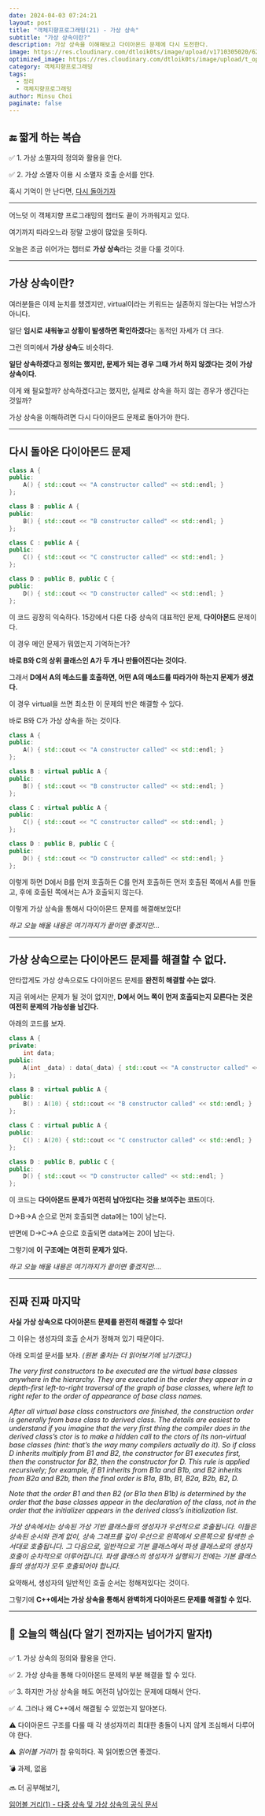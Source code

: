 ```yaml
---
date: 2024-04-03 07:24:21
layout: post
title: "객체지향프로그래밍(21) - 가상 상속"
subtitle: "가상 상속이란?"
description: 가상 상속을 이해해보고 다이아몬드 문제에 다시 도전한다.
image: https://res.cloudinary.com/dtloik0ts/image/upload/v1710305020/62209a189cc9185b70db045b_6ea4ua9rZnloCziXgO4TM7Zqa5oWwYrMD4Lc5BqWGYHrJreJ0-Cq-VTOChRhm1IEhqCGeGpQh9M8L516rerUQF9l1FnfQaHEFyTzex7ily50AmFoRns3jMWLyd5edWCJqBbqGzvo_xaa8bg.jpg
optimized_image: https://res.cloudinary.com/dtloik0ts/image/upload/t_opt/v1710305020/62209a189cc9185b70db045b_6ea4ua9rZnloCziXgO4TM7Zqa5oWwYrMD4Lc5BqWGYHrJreJ0-Cq-VTOChRhm1IEhqCGeGpQh9M8L516rerUQF9l1FnfQaHEFyTzex7ily50AmFoRns3jMWLyd5edWCJqBbqGzvo_xaa8bg.jpg
category: 객체지향프로그래밍
tags:
  - 정리
  - 객체지향프로그래밍
author: Minsu Choi
paginate: false
---
```


<h2>🔚 짧게 하는 복습</h2>

✅ 1. 가상 소멸자의 정의와 활용을 안다.

✅ 2. 가상 소멸자 이용 시 소멸자 호출 순서를 안다.

혹시 기억이 안 난다면, <u><a href = "/객체지향프로그래밍(20)-가상-소멸자/"> 다시 돌아가자</a></u>

---

어느덧 이 객체지향 프로그래밍의 챕터도 끝이 가까워지고 있다.

여기까지 따라오느라 정말 고생이 많았을 듯하다.

오늘은 조금 쉬어가는 챕터로 **가상 상속**라는 것을 다룰 것이다.

---

## 가상 상속이란?

여러분들은 이제 눈치를 챘겠지만, virtual이라는 키워드는 실존하지 않는다는 뉘앙스가 아니다.

일단 **임시로 새워놓고 상황이 발생하면 확인하겠다**는 동적인 자세가 더 크다.

그런 의미에서 **가상 상속**도 비슷하다.

**일단 상속하겠다고 정의는 했지만, 문제가 되는 경우 그때 가서 하지 않겠다는 것이 가상 상속이다.**

이게 왜 필요할까? 상속하겠다고는 했지만, 실제로 상속을 하지 않는 경우가 생긴다는 것일까?

가상 상속을 이해하려면 다시 다이아몬드 문제로 돌아가야 한다.

---

## 다시 돌아온 다이아몬드 문제

```c++
class A {
public:
    A() { std::cout << "A constructor called" << std::endl; }
};

class B : public A {
public:
    B() { std::cout << "B constructor called" << std::endl; }
};

class C : public A {
public:
    C() { std::cout << "C constructor called" << std::endl; }
};

class D : public B, public C {
public:
    D() { std::cout << "D constructor called" << std::endl; }
};
```

이 코드 굉장히 익숙하다. 15강에서 다룬 다중 상속의 대표적인 문제, **다이아몬드** 문제이다.

이 경우 메인 문제가 뭐였는지 기억하는가?

**바로 B와 C의 상위 클래스인 A가 두 개나 만들어진다는 것이다.**

그래서 **D에서 A의 메소드를 호출하면, 어떤 A의 메소드를 따라가야 하는지 문제가 생겼다.**

이 경우 virtual을 쓰면 최소한 이 문제의 반은 해결할 수 있다.

바로 B와 C가 가상 상속을 하는 것이다.

```c++
class A {
public:
    A() { std::cout << "A constructor called" << std::endl; }
};

class B : virtual public A {
public:
    B() { std::cout << "B constructor called" << std::endl; }
};

class C : virtual public A {
public:
    C() { std::cout << "C constructor called" << std::endl; }
};

class D : public B, public C {
public:
    D() { std::cout << "D constructor called" << std::endl; }
};
```

이렇게 하면 D에서 B를 먼저 호출하든 C를 먼저 호출하든 먼저 호출된 쪽에서 A를 만들고, 후에 호출된 쪽에서는 A가 호출되지 않는다.

이렇게 가상 상속을 통해서 다이아몬드 문제를 해결해보았다!

_하고 오늘 배울 내용은 여기까지가 끝이면 좋겠지만..._

---

## 가상 상속으로는 다이아몬드 문제를 해결할 수 없다.

안타깝게도 가상 상속으로도 다이아몬드 문제를 **완전히 해결할 수는 없다.**

지금 위에서는 문제가 될 것이 없지만, **D에서 어느 쪽이 먼저 호출되는지 모른다는 것은 여전히 문제의 가능성을 남긴다.**

아래의 코드를 보자.

```c++
class A {
private:
    int data;
public:
    A(int _data) : data(_data) { std::cout << "A constructor called" << std::endl; }
};

class B : virtual public A {
public:
    B() : A(10) { std::cout << "B constructor called" << std::endl; }
};

class C : virtual public A {
public:
    C() : A(20) { std::cout << "C constructor called" << std::endl; }
};

class D : public B, public C {
public:
    D() { std::cout << "D constructor called" << std::endl; }
};
```

이 코드는 **다이아몬드 문제가 여전히 남아있다는 것을 보여주는 코드**이다.

D->B->A 순으로 먼저 호출되면 data에는 10이 남는다.

반면에 D->C->A 순으로 호출되면 data에는 20이 남는다.

그렇기에 **이 구조에는 여전히 문제가 있다.**

_하고 오늘 배울 내용은 여기까지가 끝이면 좋겠지만…._

---

## 진짜 진짜 마지막

**사실 가상 상속으로 다이아몬드 문제를 완전히 해결할 수 있다!**

그 이유는 생성자의 호출 순서가 정해져 있기 때문이다.

아래 오피셜 문서를 보자. _(원본 출처는 더 읽어보기에 남기겠다.)_

_The very first constructors to be executed are the virtual base classes anywhere in the hierarchy. They are executed in the order they appear in a depth-first left-to-right traversal of the graph of base classes, where left to right refer to the order of appearance of base class names._

_After all virtual base class constructors are finished, the construction order is generally from base class to derived class. The details are easiest to understand if you imagine that the very first thing the compiler does in the derived class’s ctor is to make a hidden call to the ctors of its non-virtual base classes (hint: that’s the way many compilers actually do it). So if class D inherits multiply from B1 and B2, the constructor for B1 executes first, then the constructor for B2, then the constructor for D. This rule is applied recursively; for example, if B1 inherits from B1a and B1b, and B2 inherits from B2a and B2b, then the final order is B1a, B1b, B1, B2a, B2b, B2, D._

_Note that the order B1 and then B2 (or B1a then B1b) is determined by the order that the base classes appear in the declaration of the class, not in the order that the initializer appears in the derived class’s initialization list._

_가상 상속에서는 상속된 가상 기반 클래스들의 생성자가 우선적으로 호출됩니다. 이들은 상속된 순서와 관계 없이, 상속 그래프를 깊이 우선으로 왼쪽에서 오른쪽으로 탐색한 순서대로 호출됩니다. 그 다음으로, 일반적으로 기본 클래스에서 파생 클래스로의 생성자 호출이 순차적으로 이루어집니다. 파생 클래스의 생성자가 실행되기 전에는 기본 클래스들의 생성자가 모두 호출되어야 합니다._

요약해서, 생성자의 일반적인 호출 순서는 정해져있다는 것이다.

그렇기에 **C++에서는 가상 상속을 통해서 완벽하게 다이아몬드 문제를 해결할 수 있다.**

---

<h2>📖 오늘의 핵심(다 알기 전까지는 넘어가지 말자❗)</h2>

✅ 1. 가상 상속의 정의와 활용을 안다.

✅ 2. 가상 상속을 통해 다이아몬드 문제의 부분 해결을 할 수 있다.

✅ 3. 하지만 가상 상속을 해도 여전히 남아있는 문제에 대해서 안다.

✅ 4. 그러나 왜 C++에서 해결될 수 있었는지 알아본다.

⚠️ 다이아몬드 구조를 다룰 때 각 생성자끼리 최대한 충돌이 나지 않게 조심해서 다루어야 한다.

⚠️ *읽어볼 거리*가 참 유익하다. 꼭 읽어봤으면 좋겠다.

💣 과제, 없음

🔜 더 공부해보기,

<a href = "https://isocpp.org/wiki/faq/multiple-inheritance">읽어볼 거리(1) - 다중 상속 및 가상 상속의 공식 문서</a>
